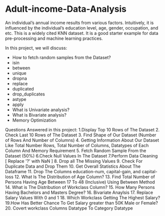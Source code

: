 # Adult-income-Data-Analysis
An individual’s annual income results from various factors. Intuitively, it is influenced by the individual’s education level, age, gender, occupation, and etc.  This is a widely cited KNN dataset. It is a good starter example for data pre-processing and machine learning practices.

In this project, we will discuss:
- How to fetch random samples from the Dataset?
- isin
- between
- unique
- dropna
- replace
- duplicated
- drop_duplicates
- astype
- apply
- What is Univariate analysis?
- What is Bivariate analysis?
- Memory Optimization

Questions Answered in this project:
1.Display Top 10 Rows of The Dataset
2. Check Last 10 Rows of The Dataset
3. Find Shape of Our Dataset (Number of Rows And Number of Columns)
4. Getting Information About Our Dataset Like Total Number Rows, Total Number of Columns, Datatypes of Each Column And Memory Requirement
5. Fetch Random Sample From the Dataset (50%)
6.Check Null Values In The Dataset
7.Perform Data Cleaning [ Replace '?' with NaN ]
8. Drop all The Missing Values
9. Check For Duplicate Data and Drop Them
10. Get Overall Statistics About The Dataframe
11. Drop The Columns education-num, capital-gain, and capital-loss
12. What Is The Distribution of Age Column?
13. Find Total Number of Persons Having Age Between 17 To 48 (Inclusive) Using Between Method
14. What is The Distribution of Workclass Column?
15. How Many Persons Having Bachelors and Masters Degree?
16. Bivariate Anaylsis
17. Replace Salary Values With 0 and 1
18. Which Workclass Getting The Highest Salary?
19.How Has Better Chance To Get Salary greater than 50K Male or Female?
20. Covert workclass Columns Datatype To Category Datatype


